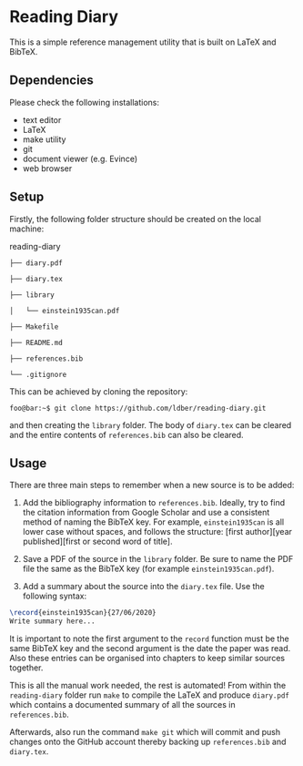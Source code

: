 # Reading Diary

This is a simple reference management utility that is built on LaTeX and BibTeX.


## Dependencies

Please check the following installations:
- text editor
- LaTeX
- make utility
- git
- document viewer (e.g. Evince)
- web browser


## Setup

Firstly, the following folder structure should be created on the local machine:

reading-diary

    ├── diary.pdf

    ├── diary.tex

    ├── library

    │   └── einstein1935can.pdf

    ├── Makefile

    ├── README.md

    ├── references.bib

    └── .gitignore


This can be achieved by cloning the repository:

```console
foo@bar:~$ git clone https://github.com/ldber/reading-diary.git
```

and then creating the `library` folder. The body of `diary.tex` can be cleared and the entire contents of `references.bib` can also be cleared.


## Usage

There are three main steps to remember when a new source is to be added:

1) Add the bibliography information to `references.bib`. Ideally, try to find the citation information from Google Scholar and use a consistent method of naming the BibTeX key. For example, `einstein1935can` is all lower case without spaces, and follows the structure: \[first author\]\[year published\]\[first or second word of title\].

2) Save a PDF of the source in the `library` folder. Be sure to name the PDF file the same as the BibTeX key (for example `einstein1935can.pdf`).

3) Add a summary about the source into the `diary.tex` file. Use the following syntax:
```latex
\record{einstein1935can}{27/06/2020}
Write summary here...
```
It is important to note the first argument to the `record` function must be the same BibTeX key and the second argument is the date the paper was read. Also these entries can be organised into chapters to keep similar sources together.

This is all the manual work needed, the rest is automated! From within the `reading-diary` folder run `make` to compile the LaTeX and produce `diary.pdf` which contains a documented summary of all the sources in `references.bib`.

Afterwards, also run the command `make git` which will commit and push changes onto the GitHub account thereby backing up `references.bib` and `diary.tex`.


